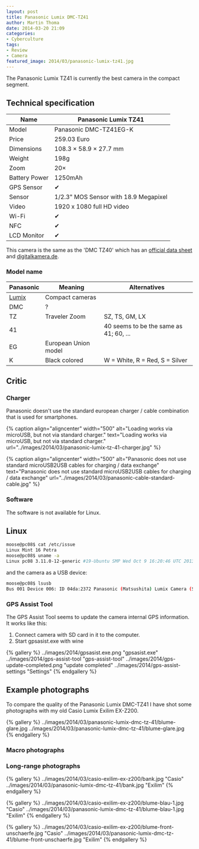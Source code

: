 ```yaml
---
layout: post
title: Panasonic Lumix DMC-TZ41
author: Martin Thoma
date: 2014-03-20 21:09
categories:
- Cyberculture
tags:
- Review
- Camera
featured_image: 2014/03/panasonic-lumix-tz41.jpg
---
```


The Panasonic Lumix TZ41 is currently the best camera in the compact segment.

## Technical specification

| Name          | Panasonic Lumix TZ41      |
|---------------|---------------------------|
| Model         | Panasonic DMC-TZ41EG-K    |
| Price         | 259.03 Euro               |
| Dimensions    | 108.3 × 58.9 × 27.7 mm    |
| Weight        | 198g                      |
| Zoom          | 20×                       |
| Battery Power | 1250mAh                   |
| GPS Sensor    | ✔                        |
| Sensor        | 1/2.3" MOS Sensor with 18.9 Megapixel |
| Video         | 1920 x 1080 full HD video |
| Wi-Fi         | ✔                        |
| NFC           | ✔                        |
| LCD Monitor   | ✔                        |

This camera is the same as the 'DMC TZ40' which has an [official data sheet](http://www.panasonic.com/au/consumer/imaging/lumix-cameras/dmc-tz40.specs.html) and [digitalkamera.de](http://www.digitalkamera.de/Kamera/Panasonic/Lumix_DMC-TZ41.aspx).

### Model name

| Panasonic | Meaning              | Alternatives                   |
|-----------|----------------------|--------------------------------|
| [Lumix](https://en.wikipedia.org/wiki/Lumix) | Compact cameras |           |
| DMC       | ?                    |                                |
| TZ        | Traveler Zoom        | SZ, TS, GM, LX                 |
| 41        |                      | 40 seems to be the same as 41; 60, ... |
| EG        | European Union model |                                |
| K         | Black colored        | W = White, R = Red, S = Silver |

## Critic

### Charger

Panasonic doesn't use the standard european charger / cable combination that is
used for smartphones.

{% caption align="aligncenter" width="500" alt="Loading works via microUSB, but not via standard charger." text="Loading works via microUSB, but not via standard charger." url="../images/2014/03/panasonic-lumix-tz-41-charger.jpg" %}

{% caption align="aligncenter" width="500" alt="Panasonic does not use standard microUSB2USB cables for charging / data exchange" text="Panasonic does not use standard microUSB2USB cables for charging / data exchange" url="../images/2014/03/panasonic-cable-standard-cable.jpg" %}

### Software

The software is not available for Linux.

## Linux

```bash
moose@pc08$ cat /etc/issue
Linux Mint 16 Petra
moose@pc08$ uname -a
Linux pc08 3.11.0-12-generic #19-Ubuntu SMP Wed Oct 9 16:20:46 UTC 2013 x86_64 x86_64 x86_64 GNU/Linux
```

and the camera as a USB device:

```bash
moose@pc08$ lsusb
Bus 001 Device 006: ID 04da:2372 Panasonic (Matsushita) Lumix Camera (Storage mode)
```

### GPS Assist Tool

The GPS Assist Tool seems to update the camera internal GPS information. It 
works like this:

1. Connect camera with SD card in it to the computer.
2. Start gpsasist.exe with wine

{% gallery %}
    ../images/2014/gpsasist.exe.png         "gpsasist.exe"
    ../images/2014/gps-assist-tool          "gps-assist-tool"
    ../images/2014/gps-update-completed.png "update completed"
    ../images/2014/gps-assist-settings      "Settings"
{% endgallery %}

## Example photographs

To compare the quality of the Panasonic Lumix DMC-TZ41 I have shot some photographs
with my old Casio Lumix Exilim EX-Z200.

{% gallery %}
    ../images/2014/03/panasonic-lumix-dmc-tz-41/blume-glare.jpg
    ../images/2014/03/panasonic-lumix-dmc-tz-41/blume-glare.jpg
{% endgallery %}

### Macro photographs

### Long-range photographs

{% gallery %}
    ../images/2014/03/casio-exilim-ex-z200/bank.jpg         "Casio"
    ../images/2014/03/panasonic-lumix-dmc-tz-41/bank.jpg    "Exilim"
{% endgallery %}

{% gallery %}
    ../images/2014/03/casio-exilim-ex-z200/blume-blau-1.jpg         "Casio"
    ../images/2014/03/panasonic-lumix-dmc-tz-41/blume-blau-1.jpg    "Exilim"
{% endgallery %}

{% gallery %}
    ../images/2014/03/casio-exilim-ex-z200/blume-front-unschaerfe.jpg         "Casio"
    ../images/2014/03/panasonic-lumix-dmc-tz-41/blume-front-unschaerfe.jpg    "Exilim"
{% endgallery %}